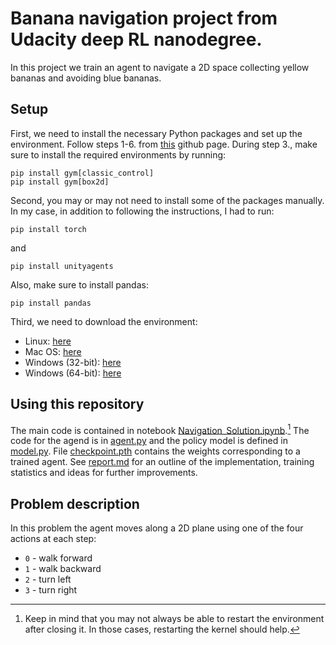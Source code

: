 # Banana navigation project from Udacity deep RL nanodegree.
In this project we train an agent to navigate a 2D space collecting yellow bananas and avoiding blue bananas.

## Setup
First, we need to install the necessary Python packages and set up the environment. Follow steps 1-6. from [this](https://github.com/udacity/deep-reinforcement-learning#dependencies) github page. During step 3., make sure to install the required environments by running:
```
pip install gym[classic_control]
pip install gym[box2d]
```

Second, you may or may not need to install some of the packages manually. In my case, in addition to following the instructions, I had to run:
```
pip install torch
```
and
```
pip install unityagents
```
Also, make sure to install pandas:
```
pip install pandas
```

Third, we need to download the environment:
* Linux: [here](https://s3-us-west-1.amazonaws.com/udacity-drlnd/P1/Banana/Banana_Linux.zip)
* Mac OS: [here](https://s3-us-west-1.amazonaws.com/udacity-drlnd/P1/Banana/Banana.app.zip)
* Windows (32-bit): [here](https://s3-us-west-1.amazonaws.com/udacity-drlnd/P1/Banana/Banana_Windows_x86.zip)
* Windows (64-bit): [here](https://s3-us-west-1.amazonaws.com/udacity-drlnd/P1/Banana/Banana_Windows_x86_64.zip)

## Using this repository
The main code is contained in notebook [Navigation_Solution.ipynb](./Navigation_Solution.ipynb).[^1] The code for the agend is in [agent.py](./agent.py) and the policy model is defined in [model.py](./model.py). File [checkpoint.pth](./checkpoint.pth) contains the weights corresponding to a trained agent. See [report.md](./report.md) for an outline of the implementation, training statistics and ideas for further improvements.


## Problem description
In this problem the agent moves along a 2D plane using one of the four actions at each step:
- `0` - walk forward 
- `1` - walk backward
- `2` - turn left
- `3` - turn right

[^1]: Keep in mind that you may not always be able to restart the environment after closing it. In those cases, restarting the kernel should help.

